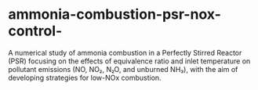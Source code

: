 # ammonia-combustion-psr-nox-control-
A numerical study of ammonia combustion in a Perfectly Stirred Reactor (PSR) focusing on the effects of equivalence ratio and inlet temperature on pollutant emissions (NO, NO₂, N₂O, and unburned NH₃), with the aim of developing strategies for low-NOx combustion.

